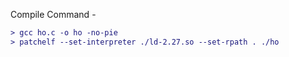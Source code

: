 Compile Command -

```diff
> gcc ho.c -o ho -no-pie
> patchelf --set-interpreter ./ld-2.27.so --set-rpath . ./ho
```
